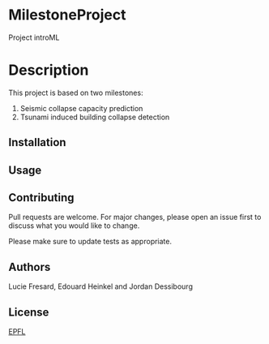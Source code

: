 # MilestoneProject
Project introML

# Description
This project is based on two milestones:
1. Seismic collapse capacity prediction
2. Tsunami induced building collapse detection

## Installation




## Usage


## Contributing
Pull requests are welcome. For major changes, please open an issue first to discuss what you would like to change.

Please make sure to update tests as appropriate.

## Authors
Lucie Fresard, Edouard Heinkel and Jordan Dessibourg

## License
[EPFL](https://choosealicense.com/licenses/epfl/)
